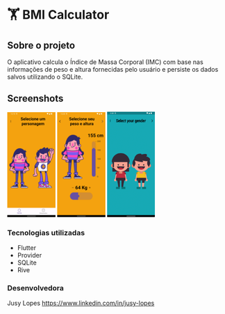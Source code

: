# 🏋️ BMI Calculator
## Sobre o projeto

 O aplicativo calcula o Índice de Massa Corporal (IMC) com base nas informações de peso e altura fornecidas pelo usuário e persiste os dados salvos utilizando o SQLite.

## Screenshots
<p>
<img src="screenshots/Screenshot_1.png" width="22%">
<img src="screenshots/Screenshot_2.png" width="22%">
<img src="screenshots/bmi_calculator.gif" width="21.9%">
</p>


### Tecnologias utilizadas

* Flutter
* Provider
* SQLite
* Rive


### Desenvolvedora

Jusy Lopes
https://www.linkedin.com/in/jusy-lopes
